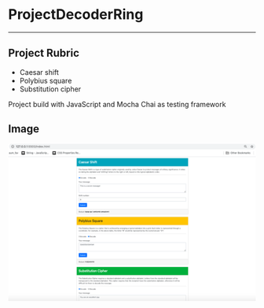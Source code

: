 # ProjectDecoderRing

---


## Project Rubric

- Caesar shift 
- Polybius square 
- Substitution cipher 

Project build with JavaScript and Mocha Chai as testing framework

## Image

![Image](https://github.com/doshid20/ProjectDecoderRing/blob/main/ProjectDecodedRing.png)
